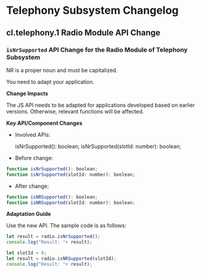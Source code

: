 # Telephony Subsystem Changelog



## cl.telephony.1 Radio Module API Change


### `isNrSupported` API Change for the Radio Module of Telephony Subsystem

NR is a proper noun and must be capitalized.

You need to adapt your application.



**Change Impacts**

The JS API needs to be adapted for applications developed based on earlier versions. Otherwise, relevant functions will be affected.



**Key API/Component Changes**

- Involved APIs:

  isNrSupported(): boolean;
  isNrSupported(slotId: number): boolean;

- Before change:

```js
function isNrSupported(): boolean;
function isNrSupported(slotId: number): boolean;
```

- After change:

```js
function isNRSupported(): boolean;
function isNRSupported(slotId: number): boolean;
```



**Adaptation Guide**

Use the new API. The sample code is as follows:

```js
let result = radio.isNrSupported();
console.log("Result: "+ result);
```


```js
let slotId = 0;
let result = radio.isNRSupported(slotId);
console.log("Result: "+ result);
```
